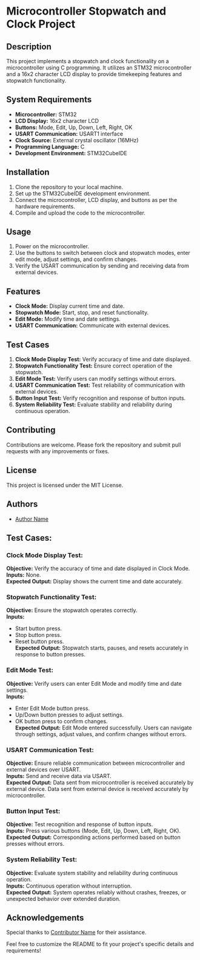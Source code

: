 # Microcontroller Stopwatch and Clock Project

## Description

This project implements a stopwatch and clock functionality on a microcontroller using C programming. It utilizes an STM32 microcontroller and a 16x2 character LCD display to provide timekeeping features and stopwatch functionality.

## System Requirements

- **Microcontroller:** STM32
- **LCD Display:** 16x2 character LCD
- **Buttons:** Mode, Edit, Up, Down, Left, Right, OK
- **USART Communication:** USART1 interface
- **Clock Source:** External crystal oscillator (16MHz)
- **Programming Language:** C
- **Development Environment:** STM32CubeIDE

## Installation

1. Clone the repository to your local machine.
2. Set up the STM32CubeIDE development environment.
3. Connect the microcontroller, LCD display, and buttons as per the hardware requirements.
4. Compile and upload the code to the microcontroller.

## Usage

1. Power on the microcontroller.
2. Use the buttons to switch between clock and stopwatch modes, enter edit mode, adjust settings, and confirm changes.
3. Verify the USART communication by sending and receiving data from external devices.

## Features

- **Clock Mode:** Display current time and date.
- **Stopwatch Mode:** Start, stop, and reset functionality.
- **Edit Mode:** Modify time and date settings.
- **USART Communication:** Communicate with external devices.

## Test Cases

1. **Clock Mode Display Test:** Verify accuracy of time and date displayed.
2. **Stopwatch Functionality Test:** Ensure correct operation of the stopwatch.
3. **Edit Mode Test:** Verify users can modify settings without errors.
4. **USART Communication Test:** Test reliability of communication with external devices.
5. **Button Input Test:** Verify recognition and response of button inputs.
6. **System Reliability Test:** Evaluate stability and reliability during continuous operation.

## Contributing

Contributions are welcome. Please fork the repository and submit pull requests with any improvements or fixes.

## License

This project is licensed under the MIT License.

## Authors

- [Author Name](link-to-author-profile)



## Test Cases:

### Clock Mode Display Test:

**Objective:** Verify the accuracy of time and date displayed in Clock Mode.  
**Inputs:** None.  
**Expected Output:** Display shows the current time and date accurately.

### Stopwatch Functionality Test:

**Objective:** Ensure the stopwatch operates correctly.  
**Inputs:**
- Start button press.
- Stop button press.
- Reset button press.  
**Expected Output:** Stopwatch starts, pauses, and resets accurately in response to button presses.

### Edit Mode Test:

**Objective:** Verify users can enter Edit Mode and modify time and date settings.  
**Inputs:**
- Enter Edit Mode button press.
- Up/Down button presses to adjust settings.
- OK button press to confirm changes.  
**Expected Output:** Edit Mode entered successfully. Users can navigate through settings, adjust values, and confirm changes without errors.

### USART Communication Test:

**Objective:** Ensure reliable communication between microcontroller and external devices over USART.  
**Inputs:** Send and receive data via USART.  
**Expected Output:** Data sent from microcontroller is received accurately by external device. Data sent from external device is received accurately by microcontroller.

### Button Input Test:

**Objective:** Test recognition and response of button inputs.  
**Inputs:** Press various buttons (Mode, Edit, Up, Down, Left, Right, OK).  
**Expected Output:** Corresponding actions performed based on button presses without errors.

### System Reliability Test:

**Objective:** Evaluate system stability and reliability during continuous operation.  
**Inputs:** Continuous operation without interruption.  
**Expected Output:** System operates reliably without crashes, freezes, or unexpected behavior over extended duration.

## Acknowledgements

Special thanks to [Contributor Name](link-to-contributor-profile) for their assistance.

Feel free to customize the README to fit your project's specific details and requirements!

